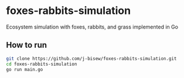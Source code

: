 # foxes-rabbits-simulation
Ecosystem simulation with foxes, rabbits, and grass implemented in Go

## How to run

```bash
git clone https://github.com/j-bisew/foxes-rabbits-simulation.git
cd foxes-rabbits-simulation
go run main.go
```
